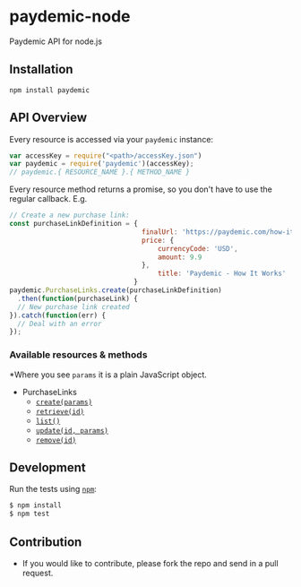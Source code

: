 # paydemic-node
Paydemic API for node.js

## Installation

`npm install paydemic`

## API Overview

Every resource is accessed via your `paydemic` instance:

```js
var accessKey = require("<path>/accessKey.json")
var paydemic = require('paydemic')(accessKey);
// paydemic.{ RESOURCE_NAME }.{ METHOD_NAME }
```



Every resource method returns a promise, so you don't have to use the regular callback. E.g.

```js
// Create a new purchase link:
const purchaseLinkDefinition = {
                                 finalUrl: 'https://paydemic.com/how-it-works.html',
                                 price: {
                                     currencyCode: 'USD',
                                     amount: 9.9
                                 },
                                     title: 'Paydemic - How It Works'
                               }
paydemic.PurchaseLinks.create(purchaseLinkDefinition)
  .then(function(purchaseLink) {
  // New purchase link created
}).catch(function(err) {
  // Deal with an error
});
```

### Available resources & methods

*Where you see `params` it is a plain JavaScript object.

 * PurchaseLinks
    * [`create(params)`](https://github.com/paydemic/paydemic-node#create_purchaselink)
    * [`retrieve(id)`](https://github.com/paydemic/paydemic-node#retrieve_purchaselink)
    * [`list()`](https://github.com/paydemic/paydemic-node#list_purchaselink)
    * [`update(id, params)`](https://github.com/paydemic/paydemic-node#update_purchaselink)
    * [`remove(id)`](https://github.com/paydemic/paydemic-node#remove_purchaselink)


## Development

Run the tests using [`npm`](https://www.npmjs.com/):

```bash
$ npm install
$ npm test
```


## Contribution
   * If you would like to contribute, please fork the repo and send in a pull request.